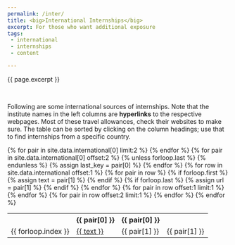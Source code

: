 ```yaml
---
permalink: /inter/
title: <big>International Internships</big>
excerpt: For those who want additional exposure
tags:
 - international
 - internships
 - content

---
```


<span class="excerpt">{{ page.excerpt }}</span>

<br>

Following are some international sources of internships. Note that the institute names in the left columns are **hyperlinks** to the respective webpages. Most of these travel allowances, check their websites to make sure. The table can be sorted by clicking on the column headings; use that to find internships from a specific country.

<table class="sortable">
<tr>
<th align="center"></th>
{% for pair in site.data.international[0] limit:2 %}
<th>{{ pair[0] }}</th>
{% endfor %}
{% for pair in site.data.international[0] offset:2 %}
{% unless forloop.last %}
<th align="center">{{ pair[0] }}</th>
{% endunless %}
{% assign last_key = pair[0] %}
{% endfor %}
</tr>
{% for row in site.data.international offset:1 %}
<tr>
<td align="center">{{ forloop.index }}</td>
{% for pair in row %}
{% if forloop.first %}
{% assign text = pair[1] %}
{% endif %}
{% if forloop.last %}
{% assign url = pair[1] %}
{% endif %}
{% endfor %}
<td><a href="{{ url }}">{{ text }}</a></td>
{% for pair in row offset:1 limit:1 %}
<td>{{ pair[1] }}</td>
{% endfor %}
{% for pair in row offset:2 limit:1 %}
<td align="center">{{ pair[1] }}</td>
{% endfor %}
</tr>
{% endfor %}
</table>
